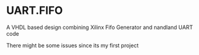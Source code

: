 # UART.FIFO
A VHDL based design combining Xilinx Fifo Generator and nandland UART code

There might be some issues since its my first project
